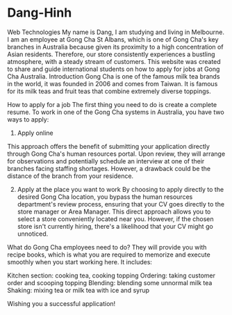 # Dang-Hinh
Web Technologies
My name is Dang, I am studying and living in Melbourne. I am an employee at Gong Cha St Albans, which is one of Gong Cha's key branches in Australia because given its proximity to a high concentration of Asian residents. Therefore, our store consistently experiences a bustling atmosphere, with a steady stream of customers. This website was created to share and guide international students on how to apply for jobs at Gong Cha Australia.
Introduction
Gong Cha is one of the famous milk tea brands in the world, it was founded in 2006 and comes from Taiwan. It is famous for its milk teas and fruit teas that combine extremely diverse toppings.

How to apply for a job
The first thing you need to do is create a complete resume. To work in one of the Gong Cha systems in Australia, you have two ways to apply:

1. Apply online

This approach offers the benefit of submitting your application directly through Gong Cha's human resources portal. Upon review, they will arrange for observations and potentially schedule an interview at one of their branches facing staffing shortages. However, a drawback could be the distance of the branch from your residence.

2. Apply at the place you want to work
By choosing to apply directly to the desired Gong Cha location, you bypass the human resources department's review process, ensuring that your CV goes directly to the store manager or Area Manager. This direct approach allows you to select a store conveniently located near you. However, if the chosen store isn't currently hiring, there's a likelihood that your CV might go unnoticed.

What do Gong Cha employees need to do?
They will provide you with recipe books, which is what you are required to memorize and execute smoothly when you start working here. It includes:

Kitchen section: cooking tea, cooking topping
Ordering: taking customer order and scooping topping
Blending: blending some unnormal milk tea
Shaking: mixing tea or milk tea with ice and syrup

Wishing you a successful application!
